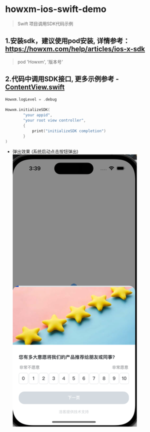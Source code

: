 # howxm-ios-swift-demo

> Swift 项目调用SDK代码示例
> 
## 1.安装sdk，建议使用pod安装, 详情参考：https://howxm.com/help/articles/ios-x-sdk
> pod 'Howxm', '版本号'

## 2.代码中调用SDK接口, 更多示例参考 - [ContentView.swift](howxm-ios-swift-demo/ContentView.swift)
```swift
Howxm.logLevel = .debug

Howxm.initializeSDK(
        "your appid",
        "your root view controller",
        {
            print("initializeSDK completion")
        }
)
```

- 弹出效果 (系统启动点击按钮弹出)
![img.png](img.png)